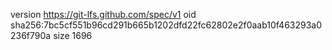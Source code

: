 version https://git-lfs.github.com/spec/v1
oid sha256:7bc5cf551b96cd291b665b1202dfd22fc62802e2f0aab10f463293a0236f790a
size 1696

